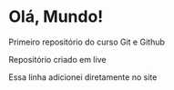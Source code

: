 # Olá, Mundo!
 Primeiro repositório do curso Git e Github

 Repositório criado em live
 
 Essa linha adicionei diretamente no site
